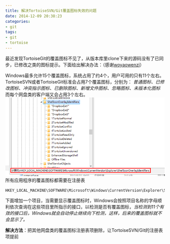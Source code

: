 ```yaml
---
title: 解决TortoiseSVN/Git覆盖图标失效的问题
date: 2014-12-09 20:38:23
categories:
- git
tags:
- git
- tortoise
---
```

最近发现TortoiseGit的覆盖图标不见了，从版本库里clone下来的源码没有了已同步，已修改之类的图标提示。下面给出解决办法：（感谢[woyaowenzi](http://blog.csdn.net/woyaowenzi/article/details/7538053)）
<!-- more -->
Windows最多允许15个覆盖图标，系统占用了约4个，用户可用的只有11个左右。
TortoiseSVN或者TortoiseGit标准会占用7个覆盖图标，分别为：
_普通图标、已修改图标、冲突指示图标、已删除图标、新增文件图标、忽略图标、未版本化图标_
而每个网盘类的客户端又会占用3个左右。
![tortoise-icon](/img/tortoise-icon.gif)
所有应用程序的覆盖图标都需要在注册表
```
HKEY_LOCAL_MACHINE\SOFTWARE\Microsoft\Windows\CurrentVersion\Explorer\ShellIconOverlayIdentifiers
```

下面增加一个项目，当需要显示覆盖图标时，Windows会按照项目名称的字母顺利依次查询在这些项目里所指示的接口，以检测是否有覆盖图标，_当检测到11个有效的接口后，Windows就会自动停止继续向下检测，这样，后来的覆盖图标就不会显示了。_

__解决方法__：把其他网盘类的覆盖图标注册表项删除，让TortoiseSVN/Git的注册表项提前